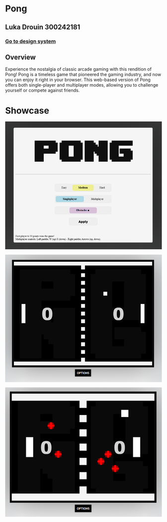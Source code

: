 # Pong
## Luka Drouin 300242181
### [Go to design system](docs/design_system.md)

## Overview

Experience the nostalgia of classic arcade gaming with this rendition of Pong! Pong is a timeless game that pioneered the gaming industry, and now you can enjoy it right in your browser. This web-based version of Pong offers both single-player and multiplayer modes, allowing you to challenge yourself or compete against friends.

# Showcase

![Game options popup](docs/design_system/img/pongOptions.png)

![Pong regular mode](docs/design_system/img/pongRegular.png)

![Pong easy mode with obstacles](docs/design_system/img/pongEasy.png)